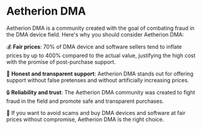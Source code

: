 # Aetherion DMA

Aetherion DMA is a community created with the goal of combating fraud in the DMA device field. Here's why you should consider Aetherion DMA:

💰 **Fair prices**: 70% of DMA device and software sellers tend to inflate prices by up to 400% compared to the actual value, justifying the high cost with the promise of post-purchase support.

🤝 **Honest and transparent support**: Aetherion DMA stands out for offering support without false pretenses and without artificially increasing prices.

🔒 **Reliability and trust**: The Aetherion DMA community was created to fight fraud in the field and promote safe and transparent purchases.

🚫 If you want to avoid scams and buy DMA devices and software at fair prices without compromise, Aetherion DMA is the right choice.



